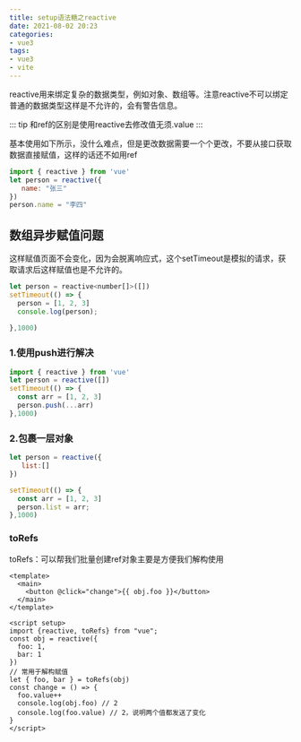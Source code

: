 ```yaml
---
title: setup语法糖之reactive
date: 2021-08-02 20:23
categories:
- vue3
tags:
- vue3
- vite
---
```


reactive用来绑定复杂的数据类型，例如对象、数组等。注意reactive不可以绑定普通的数据类型这样是不允许的，会有警告信息。
<!-- more -->

::: tip
和ref的区别是使用reactive去修改值无须.value
:::

基本使用如下所示，没什么难点，但是更改数据需要一个个更改，不要从接口获取数据直接赋值，这样的话还不如用ref
```javascript
import { reactive } from 'vue'
let person = reactive({
   name: "张三"
})
person.name = "李四"
```

## 数组异步赋值问题

这样赋值页面不会变化，因为会脱离响应式，这个setTimeout是模拟的请求，获取请求后这样赋值也是不允许的。
```javascript
let person = reactive<number[]>([])
setTimeout(() => {
  person = [1, 2, 3]
  console.log(person);
  
},1000)
```


### 1.使用push进行解决
```javascript
import { reactive } from 'vue'
let person = reactive([])
setTimeout(() => {
  const arr = [1, 2, 3]
  person.push(...arr)
},1000)
```


### 2.包裹一层对象
```javascript
let person = reactive({
   list:[]
})

setTimeout(() => {
  const arr = [1, 2, 3]
  person.list = arr;
},1000)
```


### toRefs
toRefs：可以帮我们批量创建ref对象主要是方便我们解构使用
```vue
<template>
  <main>
    <button @click="change">{{ obj.foo }}</button>
  </main>
</template>

<script setup>
import {reactive, toRefs} from "vue";
const obj = reactive({
  foo: 1,
  bar: 1
})
// 常用于解构赋值
let { foo, bar } = toRefs(obj)
const change = () => {
  foo.value++
  console.log(obj.foo) // 2
  console.log(foo.value) // 2，说明两个值都发送了变化
}
</script>
```




